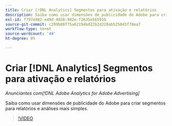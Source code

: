 ```yaml
---
title: Criar [!DNL Analytics] Segmentos para ativação e relatórios
description: Saiba como usar dimensões de publicidade do Adobe para criar segmentos para relatórios e análises mais simples.
exl-id: f797e982-e49d-4038-982e-f2635e56591b
source-git-commit: c299b88f75a62194bd22b2d220ab525045f78ea7
workflow-type: tm+mt
source-wordcount: '44'
ht-degree: 0%

---
```


# Criar [!DNL Analytics] Segmentos para ativação e relatórios

*Anunciantes com[!DNL Adobe Analytics for Adobe Advertising]*

Saiba como usar dimensões de publicidade do Adobe para criar segmentos para relatórios e análises mais simples.

>[!VIDEO](https://video.tv.adobe.com/v/33916)
